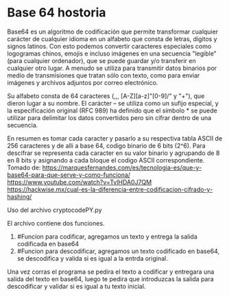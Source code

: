 # Base 64 hostoria
Base64 es un algoritmo de codificación que permite transformar cualquier carácter de cualquier idioma en un alfabeto que consta de letras, dígitos y signos latinos. Con esto podemos convertir caracteres especiales como logogramas chinos, emojis e incluso imágenes en una secuencia "legible" (para cualquier ordenador), que se puede guardar y/o transferir en cualquier otro lugar. A menudo se utiliza para transmitir datos binarios por medio de transmisiones que tratan sólo con texto, como para enviar imágenes y archivos adjuntos por correo electrónico.

Su alfabeto consta de 64 caracteres (,,, [A-Z][a-z]"[0-9]/" y "+"), que dieron lugar a su nombre. El carácter – se utiliza como un sufijo especial, y la especificación original (RFC 989) ha definido que el símbolo * se puede utilizar para delimitar los datos convertidos pero sin cifrar dentro de una secuencia.

En resumen es tomar cada caracter y pasarlo a su respectiva tabla ASCII de 256 caracteres y de alli a base 64, codigo binario de 6 bits (2^6). Para descifrar se representa cada caracter en su valor binario y agrupando de 8 en 8 bits y asignando a cada bloque el codigo ASCII correspondiente.
Tomado de:  https://marquesfernandes.com/es/tecnologia-es/que-y-base64-para-que-serve-y-como-funciona/
            https://www.youtube.com/watch?v=TvlHDA0J7QM
            https://hackwise.mx/cual-es-la-diferencia-entre-codificacion-cifrado-y-hashing/


Uso del archivo cryptocodePY.py

El archivo contiene dos funciones.
1. #Funcion para codificar, agregamos un texto y entrega la salida codificada en base64
2. #Funcion para descodificar, agregamos un texto codificado en base64, se descodifica y valida si es igual a la entrda original.

Una vez corras el programa se pedira el texto a codificar y entregara una salida del texto en base64,
luego te pedira que introduzcas la salida para descodificar y validar si es igual a tu texto inicial.